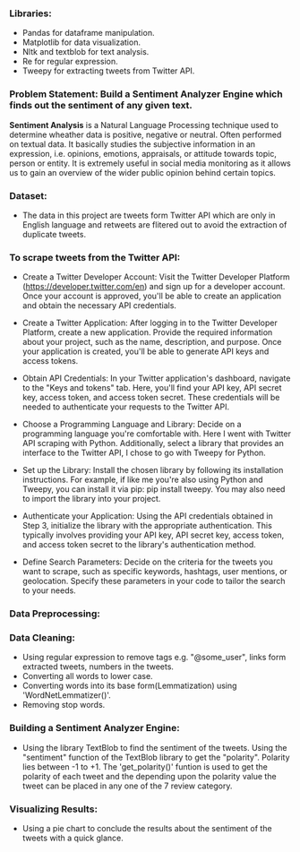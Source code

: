 ### Libraries:
* Pandas for dataframe manipulation.
* Matplotlib for data visualization.
* Nltk and textblob for text analysis.
* Re for regular expression.
* Tweepy for extracting tweets from Twitter API.

### Problem Statement: Build a Sentiment Analyzer Engine which finds out the sentiment of any given text.

**Sentiment Analysis** is a Natural Language Processing technique used to determine wheather data is positive, negative or neutral. Often performed on textual data. It basically studies the subjective information in an expression, i.e. opinions, emotions, appraisals, or attitude towards topic, person or entity. It is extremely useful in social media monitoring as it allows us to gain an overview of the wider public opinion behind certain topics. 

### Dataset: 
* The data in this project are tweets form Twitter API which are only in English language and retweets are flitered out to avoid the extraction of duplicate tweets.

### To scrape tweets from the Twitter API:
* Create a Twitter Developer Account: Visit the Twitter Developer Platform (https://developer.twitter.com/en) and sign up for a developer account. Once your account is approved, you'll be able to create an application and obtain the necessary API credentials.

* Create a Twitter Application: After logging in to the Twitter Developer Platform, create a new application. Provide the required information about your project, such as the name, description, and purpose. Once your application is created, you'll be able to generate API keys and access tokens.

* Obtain API Credentials: In your Twitter application's dashboard, navigate to the "Keys and tokens" tab. Here, you'll find your API key, API secret key, access token, and access token secret. These credentials will be needed to authenticate your requests to the Twitter API.

* Choose a Programming Language and Library: Decide on a programming language you're comfortable with. Here I went with Twitter API scraping with Python. Additionally, select a library that provides an interface to the Twitter API, I chose to go with Tweepy for Python.

* Set up the Library: Install the chosen library by following its installation instructions. For example, if like me you're also using Python and Tweepy, you can install it via pip: pip install tweepy. You may also need to import the library into your project.

* Authenticate your Application: Using the API credentials obtained in Step 3, initialize the library with the appropriate authentication. This typically involves providing your API key, API secret key, access token, and access token secret to the library's authentication method.

* Define Search Parameters: Decide on the criteria for the tweets you want to scrape, such as specific keywords, hashtags, user mentions, or geolocation. Specify these parameters in your code to tailor the search to your needs.

### Data Preprocessing:
### Data Cleaning: 
* Using regular expression to remove tags e.g. "@some_user", links form extracted tweets, numbers in the tweets. 
* Converting all words to lower case.
* Converting words into its base form(Lemmatization) using 'WordNetLemmatizer()'.
* Removing stop words.

### Building a Sentiment Analyzer Engine:
* Using the library TextBlob to find the sentiment of the tweets. Using the "sentiment" function of the TextBlob library to get the "polarity". Polarity lies between -1 to +1. The 'get_polarity()' funtion is used to get the polarity of each tweet and the depending upon the polarity value the tweet can be placed in any one of the 7 review category. 

### Visualizing Results:
* Using a pie chart to conclude the results about the sentiment of the tweets with a quick glance.
